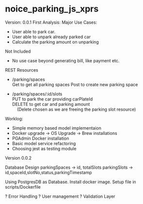 # noice_parking_js_xprs

Version: 0.0.1
First Analysis:
Major Use Cases:  
  * User able to park car. 
  * User able to unpark already parked car
  * Calculate the parking amount on unparking

Not Included
* No use case beyond generating bill, like payment etc.

REST Resources
* /parking/spaces  
Get to get all parking spaces
Post to create new parking space

* /parking/spaces/:id/slots  
PUT to park the car providing carPlateId  
DELETE to get car and parking amount   
    (Delete chosen as we are freeing the parking slot resource)

Worklog:
* Simple memory based model implementaion
* Docker upgrade -> OS Upgrade -> Brew installations
* PGAdmin Docker installation
* Basic model service refactoring
* Choosing jest as testing module

Version 0.0.2

Database Design
parkingSpaces -> id, totalSlots
parkingSlots -> id,spaceId,slotNo,status,parkingTimestamp

Using PostgresDB as Database. Install docker image.
Setup file in scripts/Dockerfile

? Error Handling
? User management
? Validation Layer



